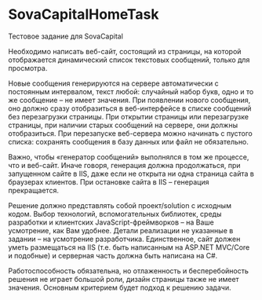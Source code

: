 # SovaCapitalHomeTask
Тестовое задание для SovaCapital

Необходимо написать веб-сайт, состоящий из страницы, на которой отображается динамический список текстовых сообщений, только для просмотра.

Новые сообщения генерируются на сервере автоматически с постоянным интервалом, текст любой: случайный набор букв, одно и то же сообщение – не имеет значения. При появлении нового сообщения, оно должно сразу отобразиться в веб-интерфейсе в списке сообщений без перезагрузки страницы. При открытии страницы или перезагрузке страницы, при наличии старых сообщений на сервере, они должны отобразиться. При перезапуске веб-сервера можно начинать с пустого списка: сохранять сообщения в базу данных или файл не обязательно.

Важно, чтобы «генератор сообщений» выполнялся в том же процессе, что и веб-сайт. Иначе говоря, генерация должна продолжаться, при запущенном сайте в IIS, даже если не открыта ни одна страница сайта в браузерах клиентов. При остановке сайта в IIS – генерация прекращается.

Решение должно представлять собой проект/solution с исходным кодом. Выбор технологий, вспомогательных библиотек, среды разработки и клиентских JavaScript-фреймворков – на Ваше усмотрение, как Вам удобнее. Детали реализации не указанные в задании – на усмотрение разработчика. Единственное, сайт должен уметь размещаться на IIS (т.е. быть написанным на ASP.NET MVC/Core и подобные) и серверная часть должна быть написана на C#.

Работоспособность обязательна, но отлаженность и бесперебойность решения не играет большой роли, дизайн страницы также не имеет значения. Основным критерием будет подход к решению задачи.
